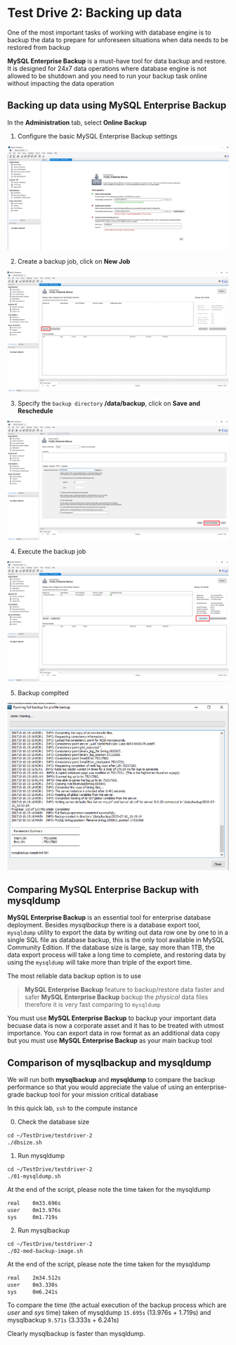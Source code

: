 # Test Drive 2: Backing up data

One of the most important tasks of working with database engine is to backup the data to prepare for unforeseen situations when data needs to be restored from backup

**MySQL Enterprise Backup** is a must-have tool for data backup and restore. It is designed for 24x7 data operations where database engine is not allowed to be shutdown and you need to run your backup task online without impacting the data operation

## Backing up data using MySQL Enterprise Backup

In the **Administration** tab, select **Online Backup**

1. Configure the basic MySQL Enterprise Backup settings

![wb-22](img/wb-22.png)

2. Create a backup job, click on **New Job**

![wb-24](img/wb-24.png)

3. Specify the ``backup directory`` **/data/backup**, click on **Save and Reschedule**

![wb-27](img/wb-27.png)

4. Execute the backup job 

![wb-26](img/wb-26.png)

5. Backup complted

![wb-28](img/wb-28.png)



## Comparing MySQL Enterprise Backup with mysqldump

**MySQL Enterprise Backup** is an essential tool for enterprise database deployment. Besides *mysqlbackup* there is a database export tool, ``mysqldump`` utility to export the data by writing out data row one by one to in a single SQL file as database backup, this is the only tool available in MySQL Community Edition. If the database size is large, say more than 1TB, the data export process will take a long time to complete, and restoring data by using the ``mysqldump`` will take more than triple of the export time. 

The most reliable data backup option is to use 
> **MySQL Enterprise Backup** feature to backup/restore data faster and safer
> **MySQL Enterprise Backup** backup the _physical_ data files therefore it is very fast comparing to ``mysqldump``

You must use **MySQL Enterprise Backup** to backup your important data becuase data is now a corporate asset and it has to be treated with utmost importance. You can export data in row format as an additional data copy but you must use **MySQL Enterprise Backup** as your main backup tool

## Comparison of **mysqlbackup** and **mysqldump**

We will run both **mysqlbackup** and **mysqldump** to compare the backup performance so that you would appreciate the value of using an enterprise-grade backup tool for your mission critical database

In this quick lab, ``ssh`` to the compute instance

0. Check the database size

```
cd ~/TestDrive/testdriver-2
./dbsize.sh
```

1. Run mysqldump 

```
cd ~/TestDrive/testdriver-2
./01-mysqldump.sh
```
At the end of the script, please note the time taken for the mysqldump

```
real    0m33.696s
user    0m13.976s
sys     0m1.719s
```

2. Run mysqlbackup

```
cd ~/TestDrive/testdriver-2
./02-med-backup-image.sh
```
At the end of the script, please note the time taken for the mysqldump

```
real    2m34.512s
user    0m3.330s
sys     0m6.241s
```

To compare the time (the actual execution of the backup process which are *user* and *sys* time) taken of mysqldump ``15.695s`` (13.976s + 1.719s) and mysqlbackup ``9.571s`` (3.333s + 6.241s)


Clearly mysqlbackup is faster than mysqldump.

